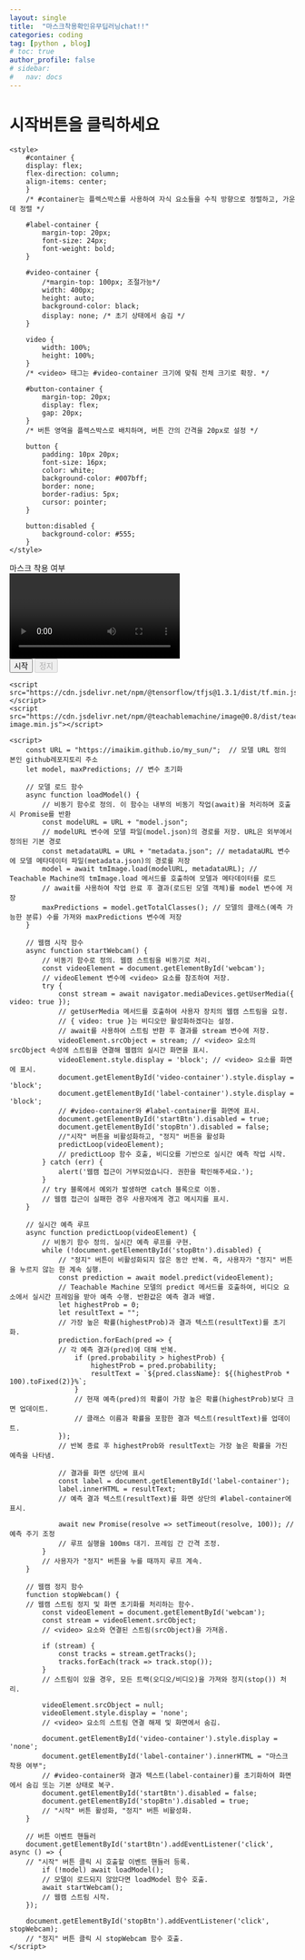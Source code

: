 ```yaml
---
layout: single
title:  "마스크착용확인유무딥러닝chat!!"
categories: coding
tag: [python , blog]
# toc: true
author_profile: false
# sidebar:
#   nav: docs
---
```




# 시작버튼을 클릭하세요


<!-- <!DOCTYPE html> -->
<html lang="en">
<head>
    <meta charset="UTF-8">
    <meta name="viewport" content="width=device-width, initial-scale=1.0">
    <title>Mask Detection</title>
    <!--문서의 문자 인코딩을 UTF-8로 설정.
    화면 뷰포트를 모바일 기기와 데스크톱에서 적절히 표시되도록 설정.
    문서의 제목을 "Mask Detection"으로 지정.-->

    <style>
        #container {
        display: flex;
        flex-direction: column;
        align-items: center;
        }
        /* #container는 플렉스박스를 사용하여 자식 요소들을 수직 방향으로 정렬하고, 가운데 정렬 */

        #label-container {
            margin-top: 20px;
            font-size: 24px;
            font-weight: bold;
        }

        #video-container {
            /*margin-top: 100px; 조절가능*/
            width: 400px;
            height: auto;
            background-color: black;
            display: none; /* 초기 상태에서 숨김 */
        }

        video {
            width: 100%;
            height: 100%;
        }
        /* <video> 태그는 #video-container 크기에 맞춰 전체 크기로 확장. */

        #button-container {
            margin-top: 20px;
            display: flex;
            gap: 20px;
        }
        /* 버튼 영역을 플렉스박스로 배치하며, 버튼 간의 간격을 20px로 설정 */

        button {
            padding: 10px 20px;
            font-size: 16px;
            color: white;
            background-color: #007bff;
            border: none;
            border-radius: 5px;
            cursor: pointer;
        }

        button:disabled {
            background-color: #555;
        }
    </style>
</head>
<body>
<div id="container">
    <div id="label-container">마스크 착용 여부</div>
    <div id="video-container">
        <video id="webcam" autoplay></video>
    </div>
    <div id="button-container">
        <button id="startBtn">시작</button>
        <button id="stopBtn" disabled>정지</button>
    </div>
</div>

    <script src="https://cdn.jsdelivr.net/npm/@tensorflow/tfjs@1.3.1/dist/tf.min.js"></script>
    <script src="https://cdn.jsdelivr.net/npm/@teachablemachine/image@0.8/dist/teachablemachine-image.min.js"></script>

    <script>
        const URL = "https://imaikim.github.io/my_sun/";  // 모델 URL 정의 본인 github레포지토리 주소
        let model, maxPredictions; // 변수 초기화

        // 모델 로드 함수
        async function loadModel() {
            // 비동기 함수로 정의. 이 함수는 내부의 비동기 작업(await)을 처리하며 호출 시 Promise를 반환
            const modelURL = URL + "model.json";
            // modelURL 변수에 모델 파일(model.json)의 경로를 저장. URL은 외부에서 정의된 기본 경로
            const metadataURL = URL + "metadata.json"; // metadataURL 변수에 모델 메타데이터 파일(metadata.json)의 경로를 저장
            model = await tmImage.load(modelURL, metadataURL); // Teachable Machine의 tmImage.load 메서드를 호출하여 모델과 메타데이터를 로드
            // await를 사용하여 작업 완료 후 결과(로드된 모델 객체)를 model 변수에 저장
            maxPredictions = model.getTotalClasses(); // 모델의 클래스(예측 가능한 분류) 수를 가져와 maxPredictions 변수에 저장
        }

        // 웹캠 시작 함수
        async function startWebcam() {
            // 비동기 함수로 정의. 웹캠 스트림을 비동기로 처리.
            const videoElement = document.getElementById('webcam');
            // videoElement 변수에 <video> 요소를 참조하여 저장.
            try {
                const stream = await navigator.mediaDevices.getUserMedia({ video: true });
                // getUserMedia 메서드를 호출하여 사용자 장치의 웹캠 스트림을 요청.
                // { video: true }는 비디오만 활성화하겠다는 설정.
                // await를 사용하여 스트림 반환 후 결과를 stream 변수에 저장.
                videoElement.srcObject = stream; // <video> 요소의 srcObject 속성에 스트림을 연결해 웹캠의 실시간 화면을 표시.
                videoElement.style.display = 'block'; // <video> 요소를 화면에 표시.
                document.getElementById('video-container').style.display = 'block';
                document.getElementById('label-container').style.display = 'block';
                // #video-container와 #label-container를 화면에 표시.
                document.getElementById('startBtn').disabled = true;
                document.getElementById('stopBtn').disabled = false;
                //"시작" 버튼을 비활성화하고, "정지" 버튼을 활성화
                predictLoop(videoElement);
                // predictLoop 함수 호출, 비디오를 기반으로 실시간 예측 작업 시작.
            } catch (err) {
                alert('웹캠 접근이 거부되었습니다. 권한을 확인해주세요.');
            }
            // try 블록에서 예외가 발생하면 catch 블록으로 이동.
            // 웹캠 접근이 실패한 경우 사용자에게 경고 메시지를 표시.
        }

        // 실시간 예측 루프
        async function predictLoop(videoElement) {
            // 비동기 함수 정의. 실시간 예측 루프를 구현.
            while (!document.getElementById('stopBtn').disabled) {
                // "정지" 버튼이 비활성화되지 않은 동안 반복. 즉, 사용자가 "정지" 버튼을 누르지 않는 한 계속 실행.
                const prediction = await model.predict(videoElement);
                // Teachable Machine 모델의 predict 메서드를 호출하여, 비디오 요소에서 실시간 프레임을 받아 예측 수행. 반환값은 예측 결과 배열.
                let highestProb = 0;
                let resultText = "";
                // 가장 높은 확률(highestProb)과 결과 텍스트(resultText)를 초기화.
                prediction.forEach(pred => {
                // 각 예측 결과(pred)에 대해 반복.
                    if (pred.probability > highestProb) {
                        highestProb = pred.probability;
                        resultText = `${pred.className}: ${(highestProb * 100).toFixed(2)}%`;
                    }
                    // 현재 예측(pred)의 확률이 가장 높은 확률(highestProb)보다 크면 업데이트.
                    // 클래스 이름과 확률을 포함한 결과 텍스트(resultText)를 업데이트.
                });
                // 반복 종료 후 highestProb와 resultText는 가장 높은 확률을 가진 예측을 나타냄.

                // 결과를 화면 상단에 표시
                const label = document.getElementById('label-container');
                label.innerHTML = resultText;
                // 예측 결과 텍스트(resultText)를 화면 상단의 #label-container에 표시.

                await new Promise(resolve => setTimeout(resolve, 100)); // 예측 주기 조정
                // 루프 실행을 100ms 대기. 프레임 간 간격 조정.
            }
            // 사용자가 "정지" 버튼을 누를 때까지 루프 계속.
        }

        // 웹캠 정지 함수
        function stopWebcam() {
        // 웹캠 스트림 정지 및 화면 초기화를 처리하는 함수.
            const videoElement = document.getElementById('webcam');
            const stream = videoElement.srcObject;
            // <video> 요소와 연결된 스트림(srcObject)을 가져옴.

            if (stream) {
                const tracks = stream.getTracks();
                tracks.forEach(track => track.stop());
            }
            // 스트림이 있을 경우, 모든 트랙(오디오/비디오)을 가져와 정지(stop()) 처리.

            videoElement.srcObject = null;
            videoElement.style.display = 'none';
            // <video> 요소의 스트림 연결 해제 및 화면에서 숨김.

            document.getElementById('video-container').style.display = 'none';
            document.getElementById('label-container').innerHTML = "마스크 착용 여부";
            // #video-container와 결과 텍스트(label-container)를 초기화하여 화면에서 숨김 또는 기본 상태로 복구.
            document.getElementById('startBtn').disabled = false;
            document.getElementById('stopBtn').disabled = true;
            // "시작" 버튼 활성화, "정지" 버튼 비활성화.
        }

        // 버튼 이벤트 핸들러
        document.getElementById('startBtn').addEventListener('click', async () => {
        // "시작" 버튼 클릭 시 호출할 이벤트 핸들러 등록.
            if (!model) await loadModel();
            // 모델이 로드되지 않았다면 loadModel 함수 호출.
            await startWebcam();
            // 웹캠 스트림 시작.
        });

        document.getElementById('stopBtn').addEventListener('click', stopWebcam);
        // "정지" 버튼 클릭 시 stopWebcam 함수 호출.
    </script>
</body>
</html>





































